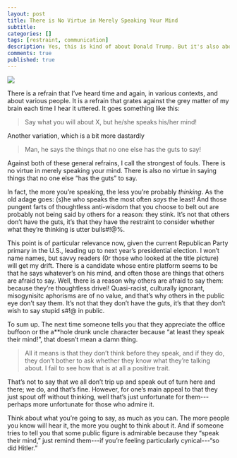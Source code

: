 ```yaml
---
layout: post
title: There is No Virtue in Merely Speaking Your Mind
subtitle:
categories: []
tags: [restraint, communication]
description: Yes, this is kind of about Donald Trump. But it's also about many, many different people.
comments: true
published: true
---
```

![](/grahpics/theDonald.jpg)


There is a refrain that I’ve heard time and again, in various contexts, and about various people. It is a refrain that grates against the grey matter of my brain each time I hear it uttered. It goes something like this:

> Say what you will about X, but he/she speaks his/her mind!

Another variation, which is a bit more dastardly

> Man, he says the things that no one else has the guts to say!

Against both of these general refrains, I call the strongest of fouls. There is no virtue in merely speaking your mind. There is also no virtue in saying things that no one else “has the guts” to say.

In fact, the more you’re speaking, the less you’re probably *thinking*. As the old adage goes: (s)he who speaks the most often *says* the least! And those pungent farts of thoughtless anti-wisdom that you choose to belt out are probably not being said by others for a reason: they stink. It’s not that others don’t have the guts, it’s that they have the restraint to consider whether what they’re thinking is utter bulls#!@%.

<!--more-->

This point is of particular relevance now, given the current Republican Party primary in the U.S., leading up to next year’s presidential election. I won’t name names, but savvy readers (0r those who looked at the title picture) will get my drift. There is a candidate whose entire platform seems to be that he says whatever’s on his mind, and often those are things that others are afraid to say. Well, there is a reason why others are afraid to say them: because they’re thoughtless drivel! Quasi-racist, culturally ignorant, misogynisitc aphorisms are of no value, and that’s why others in the public eye don’t say them. It’s not that they don’t have the guts, it’s that they don’t wish to say stupid s#!@ in public.

To sum up. The next time someone tells you that they appreciate the office buffoon or the a**hole drunk uncle character because “at least they speak their mind!”, that doesn’t mean a damn thing.

> All it means is that they don’t think before they speak, and if they do, they don’t bother to ask whether they know what they’re talking about. I fail to see how that is at all a positive trait.

That’s not to say that we all don’t trip up and speak out of turn here and there; we do, and that’s fine. However, for one’s main appeal to that they just spout off without thinking, well that’s just unfortunate for them---perhaps more unfortunate for those who admire it.

Think about what you’re going to say, as much as you can. The more people you know will hear it, the more you ought to think about it. And if someone tries to tell you that some public figure is admirable because they “speak their mind,” just remind them---if you’re feeling particularly cynical---“so did Hitler.”
